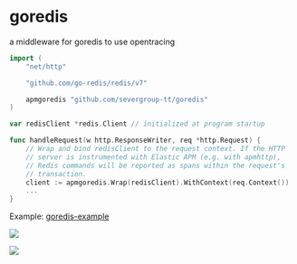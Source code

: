 # goredis
a middleware for goredis to use opentracing

```go
import (
	"net/http"

	"github.com/go-redis/redis/v7"

	apmgoredis "github.com/severgroup-tt/goredis"
)

var redisClient *redis.Client // initialized at program startup

func handleRequest(w http.ResponseWriter, req *http.Request) {
	// Wrap and bind redisClient to the request context. If the HTTP
	// server is instrumented with Elastic APM (e.g. with apmhttp),
	// Redis commands will be reported as spans within the request's
	// transaction.
	client := apmgoredis.Wrap(redisClient).WithContext(req.Context())
	...
}
```

Example: [goredis-example](./examples)

![](./examples/imgs/img1.jpg)

![](./examples/imgs/img2.jpg)

